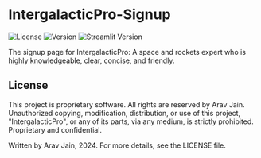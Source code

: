# IntergalacticPro-Signup
![License](https://img.shields.io/badge/license-proprietary-brightgreen)
![Version](https://img.shields.io/badge/version-1.0.1-red)
![Streamlit Version](https://img.shields.io/badge/dynamic/json?url=https://pypi.python.org/pypi/streamlit/json&query=$.info.version&label=streamlit&color=ff69b4)

The signup page for IntergalacticPro: A space and rockets expert who is highly knowledgeable, clear, concise, and friendly.

## License
This project is proprietary software. All rights are reserved by Arav Jain. Unauthorized copying, modification, distribution, or use of this project, "IntergalacticPro", or any of its parts, via any medium, is strictly prohibited. Proprietary and confidential.

Written by Arav Jain, 2024. For more details, see the LICENSE file.
